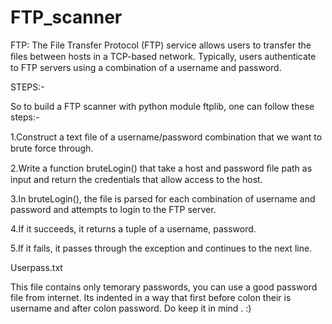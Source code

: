 # FTP_scanner

FTP: The File Transfer Protocol (FTP) service allows users to transfer the ﬁles between hosts in a TCP-based network.
Typically, users authenticate to FTP servers using a combination of a username and password.

STEPS:-

So to build a FTP scanner with python module ftplib, one can follow these steps:-

1.Construct a text ﬁle of a username/password combination that we want to brute force through.

2.Write a function bruteLogin() that take a host and password ﬁle path as input and return the credentials that allow access to the host. 

3.In bruteLogin(), the file is parsed for each combination of username and password and attempts to login to the FTP server.

4.If it succeeds, it returns a tuple of a username, password. 

5.If it fails, it passes through the exception and continues to the next line.



Userpass.txt

This file contains only temorary passwords, you can use a good password file from internet.
Its indented in a way that first before colon their is username and after colon password. 
Do keep it in mind . 
:)
